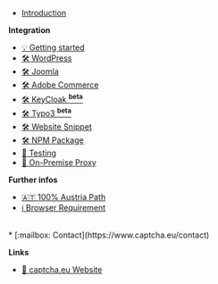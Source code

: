 <!-- docs/_sidebar.md -->

* [Introduction](/)

**Integration**

* [:bulb: Getting started](dashboard_quicktour.md)
* [:hammer_and_wrench: WordPress](wordpress-install.md)
* [:hammer_and_wrench: Joomla](joomla-install.md)
* [:hammer_and_wrench: Adobe Commerce](adobecommerce-magento2-install.md)
* [:hammer_and_wrench: KeyCloak <sup>**beta**</sup>](keycloak-install.md)
* [:hammer_and_wrench: Typo3 <sup>**beta**</sup>](typo3-install.md)
* [:hammer_and_wrench: Website Snippet](install.md)
* [:hammer_and_wrench: NPM Package](npm.md)
* [:eyes: Testing](testing.md)
* [:octopus: On-Premise Proxy](proxy.md)
<!-- * [:fire: Troubleshooting](troubleshoot.md) -->

<!-- **Dashboard** -->
<!-- * :level_slider: Settings -->
<!-- * :bar_chart: Statistics -->
<!-- * :coin: Billing -->

**Further infos**
* [:austria: 100% Austria Path](at-traffic.md)
* [:information_source: Browser Requirement](client.md)
<!-- * [:question: FAQ](faq.md) -->
<!-- * [:spiral_notepad: Changelog](changelog.md) -->
<br />
* [:mailbox:  Contact](https://www.captcha.eu/contact)

**Links**
* [:bookmark: captcha.eu Website](https://www.captcha.eu)
